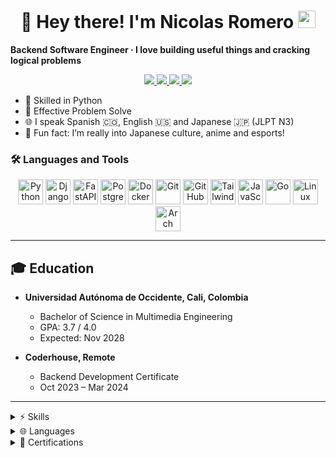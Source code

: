 <h1 align="center" > 👋 Hey there! I'm Nicolas Romero <img src="https://emojis.slackmojis.com/emojis/images/1531849430/4246/blob-sunglasses.gif?1531849430" width="28"/></h1>

<p align="center">
  
  <strong>Backend Software Engineer · I love building useful things and cracking logical problems</strong>
</p>

<p align="center">

<a href="https://leetcode.com/u/kruznicolas" target="_blank">
    <img src="https://img.shields.io/badge/LeetCode-%23FFA116.svg?style=for-the-badge&logo=leetcode&logoColor=black" />
</a>

<a href="https://www.linkedin.com/in/kruznicolas" target="_blank">
    <img src="https://img.shields.io/badge/LinkedIn-%230077B5.svg?style=for-the-badge&logo=linkedin&logoColor=white" />
</a>

<a href="https://portfoliokruzn.netlify.app" target="_blank">
    <img src="https://img.shields.io/badge/Portfolio-%231C1C1C.svg?style=for-the-badge&logo=About.me&logoColor=white" />
</a>

<a href="mailto:kruznicolas@gmail.com">
    <img src="https://img.shields.io/badge/Gmail-kruznicolas@gmail.com-D14836?style=for-the-badge&logo=gmail&logoColor=white" />
</a>

</p>

<ul>
    <li> 🐍 Skilled in Python </li>
    <li> 🎯 Effective Problem Solve </li>
    <li> 🌐 I speak Spanish 🇨🇴, English 🇺🇸 and Japanese 🇯🇵 (JLPT N3)  </li>
    <li> 🎌 Fun fact: I’m really into Japanese culture, anime and esports! </li>
</ul>

### 🛠️ Languages and Tools

<p align="center">
  <!-- Python -->
  <img src="https://cdn.jsdelivr.net/gh/devicons/devicon/icons/python/python-original.svg" width="40" alt="Python" />

  <!-- Django -->
  <img src="https://cdn.jsdelivr.net/gh/devicons/devicon/icons/django/django-plain.svg" width="40" alt="Django" />

  <!-- FastAPI (no en devicon, usamos link externo) -->
  <img src="https://fastapi.tiangolo.com/img/logo-margin/logo-teal.png" width="40" alt="FastAPI" />

   <!-- PostgreSQL -->
  <img src="https://cdn.jsdelivr.net/gh/devicons/devicon/icons/postgresql/postgresql-original.svg" width="40" alt="PostgreSQL" />

  <!-- Docker -->
  <img src="https://cdn.jsdelivr.net/gh/devicons/devicon/icons/docker/docker-original.svg" width="40" alt="Docker" />

  <!-- Git -->
  <img src="https://cdn.jsdelivr.net/gh/devicons/devicon/icons/git/git-original.svg" width="40" alt="Git" />

  <!-- GitHub -->
  <img src="https://cdn.jsdelivr.net/gh/devicons/devicon/icons/github/github-original.svg" width="40" alt="GitHub" />

  <!-- Tailwind -->
  <img src="https://cdn.jsdelivr.net/gh/devicons/devicon@latest/icons/tailwindcss/tailwindcss-original.svg" width="40" alt="Tailwind CSS" />

  <!-- JavaScript -->
  <img src="https://cdn.jsdelivr.net/gh/devicons/devicon/icons/javascript/javascript-original.svg" width="40" alt="JavaScript" />

  <!-- Go -->
  <img src="https://cdn.jsdelivr.net/gh/devicons/devicon/icons/go/go-original.svg" width="40" alt="Go" />

  <!-- Linux -->
  <img src="https://cdn.jsdelivr.net/gh/devicons/devicon/icons/linux/linux-original.svg" width="40" alt="Linux" />

  <!-- Arch Linux -->
  <img src="https://cdn.jsdelivr.net/gh/devicons/devicon/icons/archlinux/archlinux-original.svg" width="40" alt="Arch Linux" />
</p>

---

## 🎓 Education

- **Universidad Autónoma de Occidente, Cali, Colombia**

  - Bachelor of Science in Multimedia Engineering
  - GPA: 3.7 / 4.0
  - Expected: Nov 2028

- **Coderhouse, Remote**
  - Backend Development Certificate
  - Oct 2023 – Mar 2024

---

<details>
  <summary>⚡ Skills</summary>

- Self-discipline
- Problem-solving
- Communication
- Attention to detail
- Teamwork
- Creativity
- Adaptability

</details>

<details>
  <summary>🌐 Languages</summary>

- Spanish: Native
- English: Advanced (B2–C1)
- Japanese: Intermediate (JLPT N3)

</details>

<details>
  <summary>📜 Certifications</summary>

- [Django REST Framework](https://platzi.com/p/SombraAkai/curso/10728-course/diploma/detalle/)

- [Django Course](https://platzi.com/p/SombraAkai/curso/9574-course/diploma/detalle/)

- [Database Fundamentals](https://platzi.com/p/SombraAkai/curso/11973-course/diploma/detalle/)

- [Software Architecture Fundamentals](https://platzi.com/p/SombraAkai/curso/12061-course/diploma/detalle/)

- [Python from Zero](https://certificados.midudev.com/d102888c-ed28-45de-bc0b-8f5dd1c95dd6.pdf)

- [Backend Development](https://pub.coderhouse.com/legacy-certificates/6616dfa9d362da59c469d0fa?lang=es)

- [Javascript](https://pub.coderhouse.com/legacy-certificates/6553350f45793fa1a85e77f6?lang=es)

- [Web Development](https://pub.coderhouse.com/legacy-certificates/64e4bd3304bdcb99d842ec6c?lang=es)

</details>
